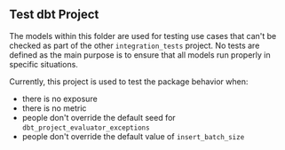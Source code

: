 ## Test dbt Project

The models within this folder are used for testing use cases that can't be checked as part of the other `integration_tests` project. No tests are defined as the main purpose is to ensure that all models run properly in specific situations.

Currently, this project is used to test the package behavior when:
- there is no exposure
- there is no metric
- people don't override the default seed for `dbt_project_evaluator_exceptions`
- people don't override the default value of `insert_batch_size`
